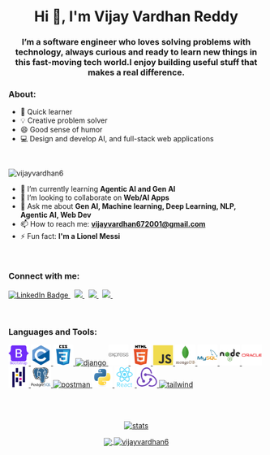 <h1 align="center">Hi 👋, I'm Vijay Vardhan Reddy</h1>
<h3 align="center">I’m a software engineer who loves solving problems with technology, always curious and ready to learn new things in this fast-moving tech world.I enjoy building useful stuff that makes a real difference.</h3>

###  About:
- 🚀 Quick learner
- 💡 Creative problem solver
- 😄 Good sense of humor
- 💻 Design and develop AI, and full-stack web applications
<br>

<p align="left">
  <img src="https://komarev.com/ghpvc/?username=vijayvardhan6&label=Profile%20views&color=0e75b6&style=flat" alt="vijayvardhan6" />
</p>

- 🌱 I’m currently learning **Agentic AI and Gen AI**
- 👯 I’m looking to collaborate on **Web/AI Apps**
- 💬 Ask me about **Gen AI, Machine learning, Deep Learning, NLP, Agentic AI, Web Dev**
- 📫 How to reach me: **vijayvardhan672001@gmail.com**
- ⚡ Fun fact: **I'm a Lionel Messi**
<br>

<h3 align="left">Connect with me:</h3>
<p>
  <a href="https://www.linkedin.com/in/vijay-vardhan-reddy/">
    <img src="https://img.shields.io/badge/-@vijayvardhan6-0077B5?style=flat-square&amp;labelColor=0077B5&amp;logo=LinkedIn&amp;link=https://www.linkedin.com/in/vijay-vardhan-reddy/" alt="LinkedIn Badge">
  </a>&nbsp;
  <a href="mailto:vijayvardhan672001@gmail.com">
    <img src="https://img.shields.io/badge/-vijayvardhan672001@gmail.com-D14836?style=flat-square&amp;logo=gmail&amp;logoColor=white">
  </a>&nbsp;
  <a href="https://instagram.com/vijay_vicky_6">
    <img src="https://img.shields.io/badge/-@vijay_vicky_6-E4405F?style=flat-square&amp;logo=instagram&amp;logoColor=white">
  </a>&nbsp;
  <a href="https://twitter.com/vijay_vardhan_6">
    <img src="https://img.shields.io/badge/-@vijay_vardhan_6-1DA1F2?style=flat-square&amp;logo=twitter&amp;logoColor=white">
  </a>&nbsp;
</p>
<br>

<h3 align="left">Languages and Tools:</h3>
<p align="left">
  <a href="https://getbootstrap.com" target="_blank" rel="noreferrer"> <img src="https://raw.githubusercontent.com/devicons/devicon/master/icons/bootstrap/bootstrap-plain-wordmark.svg" alt="bootstrap" width="40" height="40"/> </a> <a href="https://www.cprogramming.com/" target="_blank" rel="noreferrer"> <img src="https://raw.githubusercontent.com/devicons/devicon/master/icons/c/c-original.svg" alt="c" width="40" height="40"/> </a> <a href="https://www.w3schools.com/css/" target="_blank" rel="noreferrer"> <img src="https://raw.githubusercontent.com/devicons/devicon/master/icons/css3/css3-original-wordmark.svg" alt="css3" width="40" height="40"/> </a> <a href="https://www.djangoproject.com/" target="_blank" rel="noreferrer"> <img src="https://cdn.worldvectorlogo.com/logos/django.svg" alt="django" width="40" height="40"/> </a> <a href="https://expressjs.com" target="_blank" rel="noreferrer"> <img src="https://raw.githubusercontent.com/devicons/devicon/master/icons/express/express-original-wordmark.svg" alt="express" width="40" height="40"/> </a> <a href="https://www.w3.org/html/" target="_blank" rel="noreferrer"> <img src="https://raw.githubusercontent.com/devicons/devicon/master/icons/html5/html5-original-wordmark.svg" alt="html5" width="40" height="40"/> </a> <a href="https://developer.mozilla.org/en-US/docs/Web/JavaScript" target="_blank" rel="noreferrer"> <img src="https://raw.githubusercontent.com/devicons/devicon/master/icons/javascript/javascript-original.svg" alt="javascript" width="40" height="40"/> </a> <a href="https://www.mongodb.com/" target="_blank" rel="noreferrer"> <img src="https://raw.githubusercontent.com/devicons/devicon/master/icons/mongodb/mongodb-original-wordmark.svg" alt="mongodb" width="40" height="40"/> </a> <a href="https://www.mysql.com/" target="_blank" rel="noreferrer"> <img src="https://raw.githubusercontent.com/devicons/devicon/master/icons/mysql/mysql-original-wordmark.svg" alt="mysql" width="40" height="40"/> </a> <a href="https://nodejs.org" target="_blank" rel="noreferrer"> <img src="https://raw.githubusercontent.com/devicons/devicon/master/icons/nodejs/nodejs-original-wordmark.svg" alt="nodejs" width="40" height="40"/> </a> <a href="https://www.oracle.com/" target="_blank" rel="noreferrer"> <img src="https://raw.githubusercontent.com/devicons/devicon/master/icons/oracle/oracle-original.svg" alt="oracle" width="40" height="40"/> </a> <a href="https://pandas.pydata.org/" target="_blank" rel="noreferrer"> <img src="https://raw.githubusercontent.com/devicons/devicon/2ae2a900d2f041da66e950e4d48052658d850630/icons/pandas/pandas-original.svg" alt="pandas" width="40" height="40"/> </a> <a href="https://www.postgresql.org" target="_blank" rel="noreferrer"> <img src="https://raw.githubusercontent.com/devicons/devicon/master/icons/postgresql/postgresql-original-wordmark.svg" alt="postgresql" width="40" height="40"/> </a> <a href="https://postman.com" target="_blank" rel="noreferrer"> <img src="https://www.vectorlogo.zone/logos/getpostman/getpostman-icon.svg" alt="postman" width="40" height="40"/> </a> <a href="https://www.python.org" target="_blank" rel="noreferrer"> <img src="https://raw.githubusercontent.com/devicons/devicon/master/icons/python/python-original.svg" alt="python" width="40" height="40"/> </a> <a href="https://reactjs.org/" target="_blank" rel="noreferrer"> <img src="https://raw.githubusercontent.com/devicons/devicon/master/icons/react/react-original-wordmark.svg" alt="react" width="40" height="40"/> </a> <a href="https://redux.js.org" target="_blank" rel="noreferrer"> <img src="https://raw.githubusercontent.com/devicons/devicon/master/icons/redux/redux-original.svg" alt="redux" width="40" height="40"/> </a> <a href="https://tailwindcss.com/" target="_blank" rel="noreferrer"> <img src="https://www.vectorlogo.zone/logos/tailwindcss/tailwindcss-icon.svg" alt="tailwind" width="40" height="40"/> </a> 
</p>
<br>
<br>

<p align="center">
  <a href="https://github.com/vijayvardhan6">
    <img align="center" src="https://github-readme-streak-stats.herokuapp.com/?user=vijayvardhan6&theme=dracula" alt="stats" />
  </a>
</p>

<p align="center">
     <a href="https://github.com/vijayvardhan6?tab=repositories">
    <img
      align="center"
      height="165"
      src="https://github-readme-stats.vercel.app/api/top-langs/?username=vijayvardhan6&langs_count=8&layout=compact&theme=dracula"
    />
  </a>
  
  <a href="https://github.com/vijayvardhan6?tab=repositories">
    <img align="center" height="165" src="https://github-readme-stats-sigma-five.vercel.app/api?username=vijayvardhan6&show_icons=true&locale=en&theme=dracula" alt="vijayvardhan6" />
    </a>
</p>
